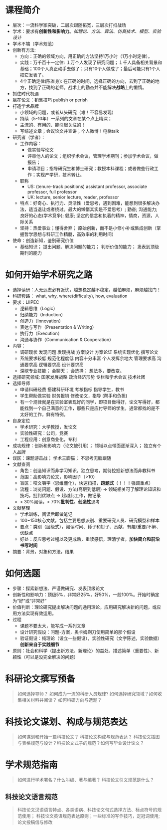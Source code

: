 # 课程简介
- 层次：一流科学家突破，二层次跟随拓宽，三层次打扫战场
- 学术：要求有**创新性和影响力**。*如理论、方法、算法、仿真技术、模型、实验设计*
- 学术不端（学术规范）
- 创新有方法:
    - 方向：正确的领域方向，用正确的方法坚持1万小时（1万小时定律）。
    - 实践：万千百十一定律: １万个人发现了研究问题；１千人具备相关背景和基础；100个人真正动手去做了；只有10个人做成了；最后可能只有1个人把它发表了。
    - 4个正确定律(陈省身): 在正确的时间，选择正确的方向，去到了正确的地方，找到了正确的老师。战术上的勤奋并不能解决**战略**上的懒惰。
- 抓住时代机遇
- 赢在论文：销售技巧 publish or perish
- 打造学术品牌
    - 小领域的问题，或者从头研究（难！不容易发现）
    - 持续（5-10年）一系列的文章在某个点上精深；
    - 主流的、有用的、能引起关注的！
    - 写综述文章；会议论文并宣讲；个人微博！电梯talk
- 研究者（学者）：
    - 工作内容：
        - 做实验写论文
        - 评审他人的论文；组织学术会议，管理学术期刊；参加学术会议，做报告；
        - 申请项目；指导研究生和博士研究；教授本科课程；或者做些行政工作；实现产学研，技术转让。
    - 职称
        - US: (tenure-track positions) assistant professor, associate professor, full professor
        - UK: lecture, senior lecture, reader, professor
    - 特点：好奇心、执行力、灵活性（爱思考，遇到困难，能想到很多解决办法，适当退让或者绕过。最大的懒惰其实是不爱思考）;
        勤奋; 沟通能力; 良好的心态(学术竞争); 健康; 坚定的信念和执着的精神，情商，资源，人际关系
    - 坚持：热爱事业；懂得舍弃； 原始创新，而不是小修小补或集成创新（掌握哲学思想与科研工作精髓，高效率的利用时间）
- 使命：创造新知，鉴别研究价值
    - 基础知识； 提出问题、解决问题的能力； 判断价值的能力； 发表到顶级期刊的能力


# 如何开始学术研究之路
- 选择读研：人无远虑必有近忧，越想稳定越不稳定，越怕麻烦，麻烦越找门！
- 科研套路： what, why, where(difficulty), how, evaluation
- 要求：LIIPEC
    - 逻辑思维（Logic）
    - 归纳能力（Induction）
    - 创造力（Innovation）
    - 表达与写作（Presentation & Writing）
    - 执行力（Execution）
    - 沟通与协作（Communication & Cooperation）
- 内容：
    - 调研现状 发现问题 发现挑战 方案设计 方案论证 系统实现优化 撰写论文
    - 系统要求较低 规范化程度低 内容十分丰富 个人发挥余地大 管理要求高 沟通要求高 逻辑要求高 设计要求高
    - 深挖专业技能； 会聊天； 会选择； 想法多，要改变。
- 选择研究领域: 国家发展战略 政治经济形势 专栏和学术会议 技术社团
- 选择导师
    - 申请科研经费 搭建科研环境 考核指标 指导学生，教书
    - 学生帮助做实验 财务报销 修改论文，指导 (帮手和负担)
    - 有一个规律就是在实验室表现好的同学，即项目做得好，论文写得好，都能找到一个自己满意的工作，那些只是应付导师的学生，通常都找的是不太好的工作，鲜有特例。
 - 自身定位
    - 学术研究：大学教授，发论文
    - 实验性研究：公司，竞赛
    - 工程应用：创意商业化，专利
- 成功规律：创新和影响力（论文被引用）； 领域以点带面逐渐深入； 独立有个人品牌
- 误区：课题游击战； 学术三脚猫； 不思考无脑跟随
- 文献查阅
    - 角色：创造知识而非学习知识，独立思考，期待挖掘新想法而非教科书
    - 范围：高影响力论文，影响因子（>10）
    - 盲区：咬文嚼字（思维僵化），快速扫描，**跑题式**（！！！强调重点）
    - 流程：浏览问题、假设、方法(高层到低层) -> 领域相关可了解理论知识和技巧，批判优缺点 -> 超越此工作，做记录
    - < 30%阅读，> 70%**批判性、创造性**思考
- 文献整理
    - 学术训练，阅读后即做笔记
    - 100~150核心文献，包括主要思想派别、重要研究人员、研究模型和样本
    - 要点：类别（层级式），阅读时间、锤子和钉子、贡献、有趣/重要/不解、优缺点
    - 好处：反应思考过程以及更成熟，重读感悟，理清学者。**加快简介和前沿书写时间**
- 摘要：背景，对象和方法，结果

# 如何选题
- 步骤：探索新想法、严谨做研究、发表顶级论文
- 创新性和影响力：顶级5%，非常好25%，好50%，一般100%。开始时确定为“好”或“非常好”
- 价值判断：理论研究提出解决问题的通用理论，应用研究解决新的问题，或应用方法实现有效运用。
- 过程
    - 课题不要太大，能写成一系列文章
    - 设计研究假设：问题-方案，奥卡姆剃刀使用简单的那个假设
    - 验证假设：纯理论（设立一些假设），实验性研究（文字陈述，实验数据）**创新来自于实践细节**
- 原则：社会和科学（提出新方法、新理论）的益处、描述简单（重要性）、新颖性（可以是没完全解决的问题）

# 科研论文撰写预备
> 如何选择导师？ 如何成为一流的科研人员规律? 如何选择研究领域？如何收集相关材料并阅读？ 如何科研方向与选题？




# 科技论文谋划、构成与规范表达
> 如何谋划和开始一篇科技论文？ 科技论文构成与规范表达？ 科技论文插图与表格规范与设计？科技论文式子的规范？如何写毕业设计论文？



# 学术规范指南
> 如何进行学术署名？什么叫编、著与编著？ 科技论文引文规范是什么？



## 科技论文语言规范
> 科技论文汉语语言特点、各类语病、科技论文句式选择方法、标点符号的规范使用； 科技论文英语规范表达原则；一些标准的写作技巧，定冠词使用; 论文投稿信与修改






